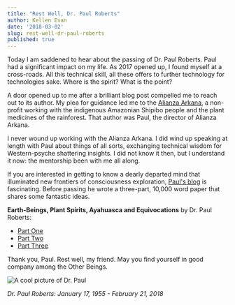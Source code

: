 ```yaml
---
title: "Rest Well, Dr. Paul Roberts"
author: Kellen Evan
date: '2018-03-02'
slug: rest-well-dr-paul-roberts
published: true
---
```


Today I am saddened to hear about the passing of Dr. Paul Roberts. Paul had a significant impact on my life. As 2017 opened up, I found myself at a cross-roads. All this technical skill, all these offers to further technology for technologies sake. Where is the spirit? What is the point?

A door opened up to me after a brilliant blog post compelled me to reach out to its author. My plea for guidance led me to the [Alianza Arkana](http://alianzaarkana.org), a non-profit working with the indigenous Amazonian Shipibo people and the plant medicines of the rainforest. That author was Paul, the director of Alianza Arkana.

I never wound up working with the Alianza Arkana. I did wind up speaking at length with Paul about things of all sorts, exchanging technical wisdom for Western-psyche shattering insights. I did not know it then, but I understand it now: the mentorship been with me all along.

If you are interested in getting to know a dearly departed mind that illuminated new frontiers of consciousness exploration, [Paul's blog](https://conversationswithdonmachingaandotherbeings.wordpress.com) is fascinating. Before passing he wrote a three-part, 10,000 word paper that shares some fantastic ideas.

**Earth-Beings, Plant Spirits, Ayahuasca and Equivocations** by Dr. Paul Roberts:

* [Part One](https://conversationswithdonmachingaandotherbeings.wordpress.com/2017/04/23/earth-beings-plant-spirits-ayahuasca-and-equivocations-part-one/)
* [Part Two](https://conversationswithdonmachingaandotherbeings.wordpress.com/2017/05/07/part-two-earth-beings-plant-spirits-ayahuasca-and-equivocations/)
* [Part Three](https://conversationswithdonmachingaandotherbeings.wordpress.com/2017/06/29/part-three-earth-beings-plant-spirits-ayahuasca-and-equivocations/)

Thank you, Paul. Rest well, my friend. May you find yourself in good company among the Other Beings.

![A cool picture of Dr. Paul](/images/paul_roberts.jpg)

_Dr. Paul Roberts: January 17, 1955 - February 21, 2018_
